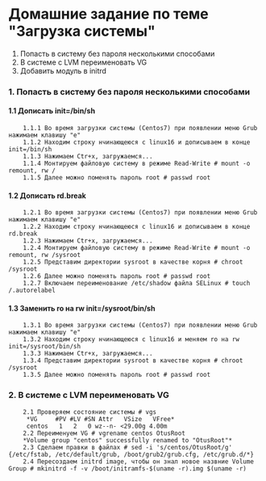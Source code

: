 # Домашние задание по теме "Загрузка системы"

1. Попасть в систему без пароля несколькими способами
2. В системе с LVM переименовать VG
3. Добавить модуль в initrd


### 1.  Попасть в систему без пароля несколькими способами

####    1.1 Дописать init=/bin/sh
        1.1.1 Во время загрузки системы (Centos7) при появлении меню Grub нажимаем клавишу "e"
        1.1.2 Находим строку нчинающеюся с linux16 и дописываем в конце init=/bin/sh
        1.1.3 Нажимаем Ctr+x, загружаемся... 
        1.1.4 Монтируем файловую систему в режиме Read-Write # mount -o remount, rw /
        1.1.5 Далее можно поменять пароль root # passwd root

####    1.2 Дописать rd.break
        1.2.1 Во время загрузки системы (Centos7) при появлении меню Grub нажимаем клавишу "e"
        1.2.2 Находим строку нчинающеюся с linux16 и дописываем в конце rd.break
        1.2.3 Нажимаем Ctr+x, загружаемся...
        1.2.4 Монтируем файловую систему в режиме Read-Write # mount -o remount, rw /sysroot
        1.2.5 Представим директории sysroot в качестве корня # chroot /sysroot
        1.2.6 Далее можно поменять пароль root # passwd root
        1.2.7 Включаем переименование /etc/shadow файла SELinux # touch /.autorelabel


####    1.3 Заменить ro на rw init=/sysroot/bin/sh
        1.3.1 Во время загрузки системы (Centos7) при появлении меню Grub нажимаем клавишу "e"
        1.3.2 Находим строку нчинающеюся с linux16 и меняем ro на rw init=/sysroot/bin/sh
        1.3.3 Нажимаем Ctr+x, загружаемся...
        1.3.4 Представим директории sysroot в качестве корня # chroot /sysroot
        1.3.5 Далее можно поменять пароль root # passwd root
 
### 2.  В системе с LVM переименовать VG
        2.1 Проверяем состояние системы # vgs
         *VG     #PV #LV #SN Attr   VSize   VFree*
         centos   1   2   0 wz--n- <29.00g 4.00m
        2.2 Переименуем VG # vgrename centos OtusRoot
        *Volume group "centos" successfully renamed to "OtusRoot"*
        2.3 Сделаем правки в файлах # sed -i 's/centos/OtusRoot/g' {/etc/fstab, /etc/default/grub, /boot/grub2/grub.cfg, /etc/grub.d/*}
        2.4 Пересоздаем initrd image, чтобы он знал новое назвние Volume Group # mkinitrd -f -v /boot/initramfs-$(uname -r).img $(uname -r)


        

    

